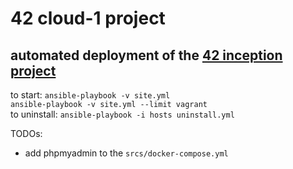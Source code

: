 # 42 cloud-1 project

## automated deployment of the [42 inception project](https://github.com/mirsella/inception)

to start:
`ansible-playbook -v site.yml`  
`ansible-playbook -v site.yml --limit vagrant`  
to uninstall:
`ansible-playbook -i hosts uninstall.yml`

TODOs:

- add phpmyadmin to the `srcs/docker-compose.yml`

